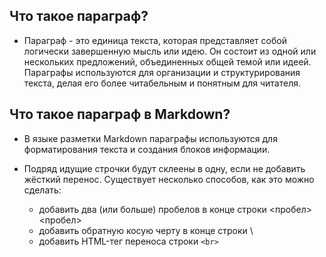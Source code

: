 ## Что такое параграф?
- Параграф - это единица текста, которая представляет собой логически завершенную мысль или идею. Он состоит из одной или нескольких предложений, объединенных общей темой или идеей. Параграфы используются для организации и структурирования текста, делая его более читабельным и понятным для читателя.  
## Что такое параграф в Markdown?
- В языке разметки Markdown параграфы используются для форматирования текста и создания блоков информации.
- Подряд идущие строчки будут склеены в одну, если не добавить жёсткий перенос. Существует несколько способов, как это можно сделать:


   - добавить два (или больше) пробелов в конце строки <пробел><пробел>  
   - добавить обратную косую черту в конце строки \  
   - добавить HTML-тег переноса строки <code class="inline-code code-fix font-theme font-theme--code">&lt;br&gt;</code>  

